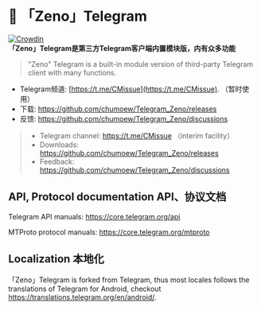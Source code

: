 # 🌱 「Zeno」Telegram
[![Crowdin](https://badges.crowdin.net/e/a094217ac83905ae1625526d59bba8dc/localized.svg)](https://neko.crowdin.com/nekogram)  
**「Zeno」Telegram是第三方Telegram客户端内置模块版，内有众多功能**
> "Zeno" Telegram is a built-in module version of third-party Telegram client with many functions.

- Telegram频道: [https://t.me/CMissue](https://t.me/CMissue). （暂时使用）
- 下载: https://github.com/chumoew/Telegram_Zeno/releases
- 反馈: https://github.com/chumoew/Telegram_Zeno/discussions
>- Telegram channel: https://t.me/CMissue （interim facility）
>- Downloads: https://github.com/chumoew/Telegram_Zeno/releases
>- Feedback: https://github.com/chumoew/Telegram_Zeno/discussions

## API, Protocol documentation API、协议文档

Telegram API manuals: https://core.telegram.org/api

MTProto protocol manuals: https://core.telegram.org/mtproto

## Localization 本地化

「Zeno」Telegram is forked from Telegram, thus most locales follows the translations of Telegram for Android, checkout https://translations.telegram.org/en/android/.
